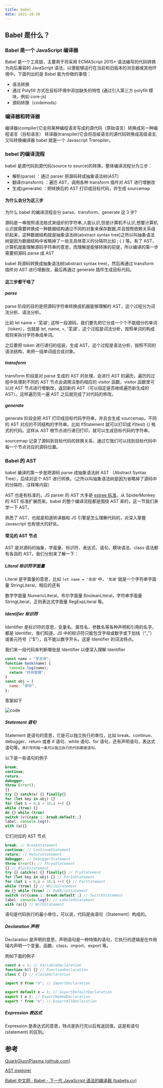 ```yaml
---
title: babel
date: 2021-10-20
---
```


## Babel 是什么？

### Babel 是一个 JavaScript 编译器

Babel 是一个工具链，主要用于将采用 ECMAScript 2015+ 语法编写的代码转换为向后兼容的 JavaScript 语法，以便能够运行在当前和旧版本的浏览器或其他环境中。下面列出的是 Babel 能为你做的事情：

- 语法转换
- 通过 Polyfill 方式在目标环境中添加缺失的特性 (通过引入第三方 polyfill 模块，例如 core-js)
- 源码转换（codemods）

### 编译器和转译器

编译器(compiler)它会将某种编程语言写成的源代码（原始语言）转换成另一种编程语言（目标语言）
转译器(transpiler)它会将高级语言的源代码转换成高级语言,又叫转换编译器
babel 就是一个 Javascript Transpiler。

### bebel 的编译流程

babel 是源代码到源代码(source to source)的转换，整体编译流程分为三步：

- 解析(parse) ：通过 parser 把源码转成抽象语法树(AST)
- 翻译(transform) ：遍历 AST，调用各种 transform 插件对 AST 进行增删改
- 生成(generate) ：把转换后的 AST 打印成目标代码，并生成 sourcemap

#### 为什么会分为这三步

为什么 babel 的编译流程会分 parse、transform、generate 这 3 步?

源码是一串按照语法格式来组织的字符串,人能认识,但是计算机不认识,想要计算机认识就需要转换成一种数据结构通过不同的对象来保存数据,并且按照依赖关系组织起来，这种数据结构就是抽象语法树(abstract syntax tree)之所以叫抽象语法树是因为数据结构中省略掉了一些无具体意义的分隔符比如 ; { } 等。有了 AST，计算机就能理解源码字符串的意思，而理解是能够转换的前提，所以编译的第一步需要把源码 parse 成 AST

babel 将源码转换成抽象语法树(abstract syntax tree)，然后再通过 transform 插件对 AST 进行增删改，最后再通过 generate 插件生成目标代码。

#### 这三步都干啥了

##### parse

parse 阶段的目的是把源码字符串转换成机器能够理解的 AST，这个过程分为词法分析、语法分析。

比如 let name = '芜湖'; 这样一段源码，我们要先把它分成一个个不能细分的单词（token），也就是 let, name, =, '芜湖'，这个过程是词法分析，按照单词的构成规则来拆分字符串成单词。

之后要把 token 进行递归的组装，生成 AST，这个过程是语法分析，按照不同的语法结构，来把一组单词组合成对象。

##### transform

transform 阶段是对 parse 生成的 AST 的处理，会进行 AST 的遍历，遍历的过程中处理到不同的 AST 节点会调用注册的相应的 visitor 函数，visitor 函数里可以对 AST 节点进行增删改，返回新的 AST（可以指定是否继续遍历新生成的 AST）。这样遍历完一遍 AST 之后就完成了对代码的修改。

##### generate

generate 阶段会把 AST 打印成目标代码字符串，并且会生成 sourcemap。不同的 AST 对应的不同结构的字符串。比如 IfStatement 就可以打印成 if(test) {} 格式的代码。这样从 AST 根节点进行递归打印，就可以生成目标代码的字符串。

sourcemap 记录了源码到目标代码的转换关系，通过它我们可以找到目标代码中每一个节点对应的源码位置。

### Babel 的 AST

babel 编译的第一步是把源码 parse 成抽象语法树 AST （Abstract Syntax Tree），后续对这个 AST 进行转换。（之所以叫抽象语法树是因为省略掉了源码中的分隔符、注释等内容）

AST 也是有标准的，JS parser 的 AST 大多是 [estree 标准](https://github.com/estree/estree)，从 SpiderMonkey 的 AST 标准扩展而来。babel 的整个编译流程都是围绕 AST 来的，这一节我们来学一下 AST。

熟悉了 AST，也就是知道转译器和 JS 引擎是怎么理解代码的，对深入掌握 Javascript 也有很大的好处。

#### 常见的 AST 节点

AST 是对源码的抽象，字面量、标识符、表达式、语句、模块语法、class 语法都有各自的 AST。我们分别来了解一下：

##### Literal 标识符字面量

Literal 是字面量的意思，比如 `let name = '芜湖'`中，`'芜湖'`就是一个字符串字面量 StringLiteral，相应的还有

数字字面量 NumericLiteral，布尔字面量 BooleanLiteral，字符串字面量 StringLiteral，正则表达式字面量 RegExpLiteral 等。

##### Identifier 标识符

Identifier 是标识符的意思，变量名、属性名、参数名等各种声明和引用的名字，都是 Identifer。我们知道，JS 中的标识符只能包含字母或数字或下划线（“\_”）或美元符号（“$”），且不能以数字开头。这是 Identifier 的词法特点。

我们来一段代码来判断哪些是 Identifier 以便深入理解 Identifier

```js
const name = "罗志祥";
function book(name) {
  console.log(name);
  return "时间管理";
}
const obj = {
  name: "李华",
};
```

答案如下

![code](img/code.png)

##### Statement 语句

Statement 是语句的意思，它是可以独立执行的单位，比如 break、continue、debugger、return 或者 if 语句、while 语句、for 语句，还有声明语句，表达式语句等。`我们写的每一条可以独立执行的代码都是语句。`

以下是一些语句的例子

```js
break;
continue;
return;
debugger;
throw Error();
{}
try {} catch(e) {} finally{}
for (let key in obj) {}
for (let i = 0;i < 10;i ++) {}
while (true) {}
do {} while (true)
switch (v){case 1: break;default:;}
label: console.log();
with (a){}
```

它们对应的 AST 节点

```js
break; // BreakStatement
continue; // ContinueStatement
return; // ReturnStatement
debugger; // DebuggerStatement
throw Error(); // ThrowStatement
{} // BlockStatement
try {} catch(e) {} finally{} // TryStatement
for (let key in obj) {} // ForInStatement
for (let i = 0;i < 10;i ++) {} // ForStatement
while (true) {} // WhileStatement
do {} while (true) // DoWhileStatement
switch (v){case 1: break;default:;} // SwitchStatement
label: console.log(); // LabeledStatement
with (a){} // WithStatement
```

语句是代码执行的最小单位，可以说，代码是由语句（Statement）构成的。

##### Declaration 声明

Declaration 是声明的意思，声明语句是一种特殊的语句，它执行的逻辑是在作用域内声明一个变量、函数、class、import、export 等。

例如下面的例子

```js
const a = 1; // VariableDeclaration
function b() {} // FunctionDeclaration
class C {} // ClassDeclaration

import d from "e"; // ImportDeclaration

export default e = 1; // ExportDefaultDeclaration
export { e }; // ExportNamedDeclaration
export * from "e"; // ExportAllDeclaration
```

##### Expression 表达式

Expression 是表达式的意思，特点是执行完以后有返回值，这是和语句 (statement) 的区别。





## 参考

[QuarkGluonPlasma (github.com)](https://github.com/QuarkGluonPlasma)

[AST explorer](https://astexplorer.net/)

[Babel 中文网 · Babel - 下一代 JavaScript 语法的编译器 (babeljs.cn)](https://www.babeljs.cn/)